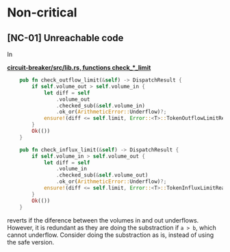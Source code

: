 # Non-critical

## [NC-01] Unreachable code

In

[**circuit-breaker/src/lib.rs, functions check_\*_limit**](https://github.com/code-423n4/2024-02-hydradx/blob/603187123a20e0cb8a7ea85c6a6d718429caad8d/HydraDX-node/pallets/circuit-breaker/src/lib.rs#L66C1-L86C3)

```rs
	pub fn check_outflow_limit(&self) -> DispatchResult {
		if self.volume_out > self.volume_in {
			let diff = self
				.volume_out
				.checked_sub(&self.volume_in)
				.ok_or(ArithmeticError::Underflow)?;
			ensure!(diff <= self.limit, Error::<T>::TokenOutflowLimitReached);
		}
		Ok(())
	}

	pub fn check_influx_limit(&self) -> DispatchResult {
		if self.volume_in > self.volume_out {
			let diff = self
				.volume_in
				.checked_sub(&self.volume_out)
				.ok_or(ArithmeticError::Underflow)?;
			ensure!(diff <= self.limit, Error::<T>::TokenInfluxLimitReached);
		}
		Ok(())
	}
```

reverts if the diference between the volumes in and out underflows. However, it is redundant as they are doing the substraction if `a > b`, which cannot underflow. Consider doing the substraction as is, instead of using the safe version.